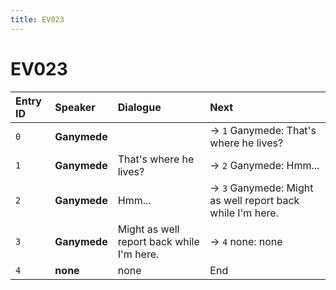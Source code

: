 ```yaml
---
title: EV023
---
```


# EV023


| Entry ID | Speaker | Dialogue | Next |
| :------- | :------ | :------- | :------------ |
| `0` | **Ganymede** |  | → `1` Ganymede: That's where he lives? |
| `1` | **Ganymede** | That's where he lives? | → `2` Ganymede: Hmm\.\.\. |
| `2` | **Ganymede** | Hmm\.\.\. | → `3` Ganymede: Might as well report back while I'm here\. |
| `3` | **Ganymede** | Might as well report back while I'm here\. | → `4` none: none |
| `4` | **none** | none | End |
